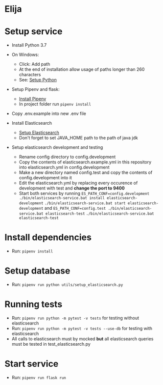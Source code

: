 # Elija

# Setup service
- Install Python 3.7
- On Windows:
  - Click: Add path
  - At the end of installation allow usage of paths longer than 260 characters
  - See: [Setup Python](https://docs.python.org/3/using/windows.html)

- Setup Pipenv and flask:
  - [Install Pipenv](https://pipenv.readthedocs.io/en/latest/)
  - In project folder run `pipenv install`

- Copy .env.example into new .env file

- Install Elasticsearch
  - [Setup Elasticsearch](https://www.elastic.co/guide/en/elasticsearch/reference/current/install-elasticsearch.html)
  - Don't forget to set JAVA_HOME path to the path of java jdk

- Setup elasticsearch development and testing
  - Rename config directory to config.development
  - Copy the contents of elasticsearch.example.yml in this repository into elasticsearch.yml in config.development
  - Make a new directory named config.test and copy the contents of config.development into it
  - Edit the elasticsearch.yml by replacing every occurence of development with test and **change the port to 9400**
  - Start both services by running 
    `ES_PATH_CONF=config.development ./bin/elasticsearch-service.bat install elasticsearch-development`
    `./bin/elasticsearch-service.bat start elasticsearch-development`
    and 
    `ES_PATH_CONF=config.test ./bin/elasticsearch-service.bat elasticsearch-test`
    `./bin/elasticsearch-service.bat elasticsearch-test`

# Install dependencies  
- Run: `pipenv install`

# Setup database
- Run: `pipenv run python utils/setup_elasticsearch.py`

# Running tests
- Run: `pipenv run python -m pytest -v tests` for testing without elasticsearch
- Run: `pipenv run python -m pytest -v tests --use-db` for testing with elasticsearch
- All calls to elasticsearch must by mocked **but** all elasticsearch queries must be tested in test_elasticsearch.py

# Start service
- Run: `pipenv run flask run`

